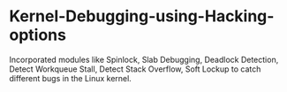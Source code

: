 # Kernel-Debugging-using-Hacking-options
Incorporated modules like Spinlock, Slab Debugging, Deadlock Detection, Detect Workqueue Stall, Detect Stack Overflow, Soft Lockup to catch different bugs in the Linux kernel.
